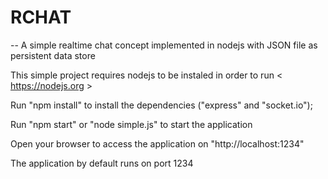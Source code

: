 # RCHAT

-- A simple realtime chat concept implemented in nodejs with JSON file as persistent data store

This simple project requires nodejs to be instaled in order to run  < https://nodejs.org >

Run "npm install" to install the dependencies ("express" and "socket.io");

Run "npm start" or "node simple.js" to start the application

Open your browser to access the application on "http://localhost:1234"

The application by default runs on port 1234
